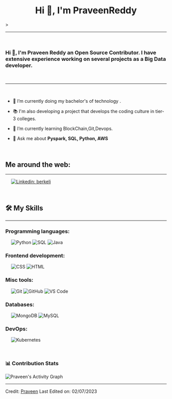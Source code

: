 <h1 align="center">Hi 👋, I'm PraveenReddy</h1>
>


-------------------
&emsp;
<h3 align="left">Hi 👋, I'm Praveen Reddy an Open Source Contributor. I have extensive experience working on several projects as a Big Data developer.</h3>
&emsp;

-------------------
&emsp;

- 🔭 I’m currently doing my bachelor's of technology . 
- 📚 I'm also developing a project that develops the coding culture in tier-3 colleges.

- 🌱 I’m currently learning BlockChain,Git,Devops.

- 💬 Ask me about **Pyspark, SQL, Python, AWS**

&emsp;

## Me around the web:
-------------------


&emsp;
<a href="https://www.linkedin.com/in/praveen-reddy-y-0a7133270">
    ![Linkedin: berkeli](https://img.shields.io/badge/-praveen-blue?style=flat-square&logo=Linkedin&logoColor=white)
</a>




&emsp;

## 🛠️ My Skills
-------------------
### Programming languages:
&emsp;
![Python](https://img.shields.io/badge/-Python-000?&logo=Python)
![SQL](https://img.shields.io/badge/-SQL-000?&logo=Java)
![Java](https://img.shields.io/badge/-Java-000?&logo=Java)


### Frontend development:
&emsp;
![CSS](https://img.shields.io/badge/-CSS-000?&logo=CSS3)
![HTML](https://img.shields.io/badge/-HTML-000?&logo=HTML5)
### Misc tools:
&emsp;
![Git](https://img.shields.io/badge/-Git-000?&logo=Git)
![GitHub](https://img.shields.io/badge/-GitHub-000?&logo=GitHub)
![VS Code](https://img.shields.io/badge/-VS%20Code-000?&logo=Visual-Studio-Code)

### Databases:
&emsp;
![MongoDB](https://img.shields.io/badge/-MongoDB-000?&logo=MongoDB)
![MySQL](https://img.shields.io/badge/-MySQL-000?&logo=MySQL)

### DevOps:
&emsp;
![Kubernetes](https://img.shields.io/badge/-Kubernetes-000?&logo=Kubernetes)


&emsp;




### 📊 Contribution Stats

<img alt="Praveen's Activity Graph" src="https://github-readme-activity-graph.cyclic.app/graph/?username=PraveenReddy&bg_color=1F222E&color=F8D866&line=F85D7F&point=FFFFFF&hide_border=true" />

------
Credit: [Praveen](https://github.com/PraveenReddy789)
Last Edited on: 02/07/2023
